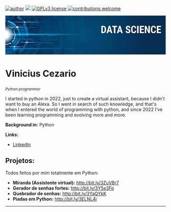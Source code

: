 [![author](https://img.shields.io/badge/author-carlosfab-red.svg)](https://www.linkedin.com/in/carlosfab) [![](https://img.shields.io/badge/python-3.7+-blue.svg)](https://www.python.org/downloads/release/python-365/) [![GPLv3 license](https://img.shields.io/badge/License-GPLv3-blue.svg)](http://perso.crans.org/besson/LICENSE.html) [![contributions welcome](https://img.shields.io/badge/contributions-welcome-brightgreen.svg?style=flat)](https://github.com/carlosfab/data_science/issues)

<p align="center">
  <img src="banner.png" >
</p>

# Vinicius Cezario
<sub>*Python programmer* </sub>

I started in python in 2022, just to create a virtual assistant, because I didn't want to buy an Alexa. So I went in search of such knowledge, and that's when I entered the world of programming with python, and since 2022 I've been learning programming and evolving more and more.

**Background in:** Python

**Links:**
* [LinkedIn](https://bit.ly/3ZmkFQY)



## Projetos:
Todos feitos por mim totalmente em Python:

* **Miranda (Assistente virtual):** http://bit.ly/3ZuVBr7
* **Gerador de senhas fortes:** http://bit.ly/3Y5e3Fp
* **Quebrador de senhas:** http://bit.ly/3YaQYkK
* **Piadas em Python:** http://bit.ly/3ELNL4j


---




